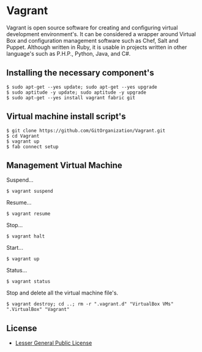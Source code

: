 Vagrant
=======

Vagrant is open source software for creating and configuring virtual development environment's. It can be considered a wrapper around Virtual Box and configuration management software such as Chef, Salt and Puppet. Although written in Ruby, it is usable in projects written in other language's such as P.H.P., Python, Java, and C#.

Installing the necessary component's
------------------------------------

    $ sudo apt-get --yes update; sudo apt-get --yes upgrade
    $ sudo aptitude -y update; sudo aptitude -y upgrade
    $ sudo apt-get --yes install vagrant fabric git

Virtual machine install script's
--------------------------------

    $ git clone https://github.com/GitOrganization/Vagrant.git
    $ cd Vagrant
    $ vagrant up
    $ fab connect setup

Management Virtual Machine
--------------------------

Suspend...

    $ vagrant suspend

Resume...

    $ vagrant resume

Stop...

    $ vagrant halt

Start...

    $ vagrant up

Status...

    $ vagrant status

Stop and delete all the virtual machine file's.

    $ vagrant destroy; cd ..; rm -r ".vagrant.d" "VirtualBox VMs" ".VirtualBox" "Vagrant"

License
-------

 * [Lesser General Public License](https://github.com/GitOrganization/Vagrant/blob/master/LICENSE)
